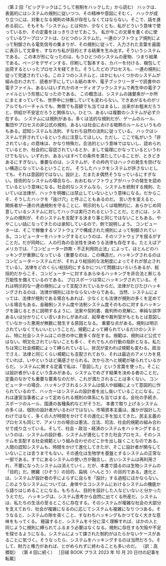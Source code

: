 ###

（第 2 回「ビッグテックはこうして税制をハックした」から読む）
ハックは、表面的にはシステムの規則に従いつつ、その精神や意図にそむく。
ハックが成り立つには、対象となる規則の体系が存在しなくてはならない。そこで、話を進める前に、そもそも「システム」とは何か、少なくとも、私がどういう意味で使っているか、その定義をはっきりさせておこう。
私が今この文章を書くのに使っているワープロソフトは、ひとつのシステムだ。一連のソフトウェア規則によって制御される電気信号の集まりが、その規則に従って、入力された言葉を画面に表示して文章を、すなわち私が目的とする結果を生み出す。そういうシステムである。
この本が形になったのは、もうひとつのシステムの産物、つまり結果である。ページをデザインする、印刷して製本する、カバーを付ける、梱包して出荷するといったプロセスを経てきた。そうしたどのプロセスも、一連の規則に従って完遂されている。この２つのシステムと、ほかにもいくつかのシステムが組み合わされて、読者が手にしている紙の本や、電子ブックリーダーで読書中の電子ファイル、あるいはいずれかのオーディオブックシステムで再生中の電子ファイルという形態になったのである。
この概念は、システムの諸要素が一か所にまとまっていても、世界中に分散していても変わらない。できあがるものがリアルでもバーチャルでも、無償でも高額でも当てはまるし、出来がお粗末だろうと、供給が不安定だろうと関係ない。ひとつ、あるいは複数のシステムが必ず介在する。
システムには規則がある。多くは法的な規則だが、ゲームのルール、集団やプロセスの非公式の規則、あるいは社会における暗黙のルールというものもある。認知システムも法則、すなわち自然の法則に従っている。
ハックはシステムで許されているという点に注意してほしい。ただし、ここで私がいう「許されている」の意味は、かなり特殊だ。合法的という意味ではないし、認められているとか、社会的に容認されているとか、まして倫理にかなっているというわけでもない。いずれか、あるいはすべての条件を満たしていることが、ときどきあるにすぎない。重要なのは、システムが、その枠内ではハックの発生を防げない構造になっているということだ。
そうしたハックをシステムが許さないとしても、それは意図的ではない。設計上、たまたま偶然そうなっているにすぎない。技術的なシステムの場合なら、おおむねソフトウェアがハックの発生を認めているという意味になる。社会的なシステムなら、システムを統制する規則、たいていは法律が、ハックを明確には禁止していないという意味になる。だからこそ、そうしたハックを「抜け穴」と呼ぶこともあるのだ。
言い方を変えると、関係者が一連の共通規則を守ることに、明示的もしくは暗黙的に、あらかじめ同意しているシステムに対してハックは実行されるということだ。ときには、システムの規則が、そのシステムを支配する決まり事と同じではないこともある。ややこしい話になってきたのは承知しているので、例で説明しよう。
コンピューターは、そこで稼働するソフトウェアで構成された規則によって制御されている。コンピューターをハッキングするというのは、そのソフトウェアを揺るがすことだ。だが同時に、人の行為の合法性を決めうる法律も存在する。たとえばアメリカでは、「コンピューター詐欺・不正利用防止法」によって、ほとんどのハッキングが重罪になっている（重要なのは、この構造だ。ハッキングされるのはコンピューターシステムだが、それより総括的な法制度によってそれが禁止されている）。法律をどのくらい総括的にするかについて問題はいろいろあるが、総括的だからこそ、コンピューターに対するあらゆるハッキングを非合法と断じる万能性を備えているのである。
プロスポーツは常にハッキングされている。それは明示的な一連の規則によって支配されているからだ。法律がたびたびハッキングされるのは、法律が規則にほかならないからである。
当然、システムによっては、法律が規則である場合もあれば、少なくとも法律が規則の多くを定めている場合もある。金融制システム度や法制システム度そのものに対するハッキングを論じるときに説明するように、法案や契約書、裁判所の見解に、単純な誤字あるいは分かりにくい言いまわしがあれば、起草者や裁判官がもともとは意図していなかった悪用が無数に発生する原因となる。
重要な点がある。規則は明示されていなくてもいいということだ。規範によって縛られているだけのシステム、特に社会システムはこの世の中に数多く存在する。規範は、規則ほど公式ではない。明文化されていないことも多く、それでも人の行動の指針となる。私たちは常に社会規範によって縛られているし、状況が変われば規範も変わる。政治でさえ、法律と同じくらい規範にも支配されており、それは最近のアメリカを見ていれば、いやというほど痛感させられる。次から次へと規範が破られているからだ。
システムに関する定義で私は、「意図した」という言葉を使った。そこには設計者がいるという含みがある。システムでめざす結果を決める者のことだ。定義のなかでも重要な要素なのだが、これが満たされることは多くない。
コンピューターの場合、ハッキングされるシステムは個人や組織によって意図的に作られているので、ハッカーはシステムの設計者を出し抜いていることになる。これは運営当事者によって定められる規則の体系にも当てはまる。会社の手続き、スポーツのルール、国連の各種条約などがそうだ。
本書で取り上げるシステムの多くは、個別の設計者がいるわけではない。市場資本主義は、誰かが設計したわけではなく、多くの人が時間をかけてその進化に手を加えてきた。民主主義のプロセスも同じで、アメリカの場合は憲法、立法、司法、社会的規範の組み合わせで成り立っている。そして、社会・政治・経済のシステムをハッキングするというのは、システムの設計者、システムが進化してきた社会プロセス、そのシステムを支配する社会規範という組み合わせのどこかを出し抜くことなのである。
人間の認知システムも、時間をかけて進化してきたが、そこに設計者が関与していないことは言うまでもない。その進化は生物学を基盤とするシステムの正常な一部である。すでにあるシステムの使い方が融合し、古いシステムは再利用され、不要になったシステムは消えていく。だが、本書で語るのは生物システムの「目的」だ。脾臓（ひぞう）の目的、扁桃（へんとう）の目的である。進化とは、システムが設計者の手によらずに自らを「設計」する過程にほかならない。このようなシステムについては、身体やエコシステムにおけるシステムの機能から語りはじめることになる。もちろん、目的を設計した人などいないと分かったうえでだ。
ハッキングは、システム思考から自然に出てくる所産だ。システムは、私たちの生活の至るところに存在する。そのシステムが複雑な社会の大部分を支えており、社会が複雑になるのに応じてシステムも複雑になりつつある。そうなると、システムの隙を突くこと、すなわちハッキングもかつてなく大きな意味をもってくる。
極論すると、システムを十分に深く理解すれば、ほかの人と同じように規則に縛られてふるまう必要はなくなる。規則に存在する欠陥や不足を探せるようになる。システムによって課された制約がはたらかないケースがあることに気づく。そうなったら、システムをハッキングするのは当然だろう。そして、財力と権力があれば、とがめられずに終わることも多いのだ。
（訳：高橋聡）
（第 4 回に続く）
［日経 BOOK プラス 2023 年 10 月 20 日付の記事を転載］
